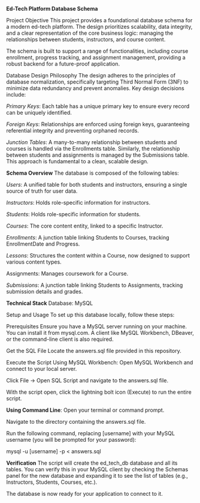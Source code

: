 **Ed-Tech Platform Database Schema**

Project Objective
This project provides a foundational database schema for a modern ed-tech platform. The design prioritizes scalability, data integrity, and a clear representation of the core business logic: managing the relationships between students, instructors, and course content.

The schema is built to support a range of functionalities, including course enrollment, progress tracking, and assignment management, providing a robust backend for a future-proof application.

Database Design Philosophy
The design adheres to the principles of database normalization, specifically targeting Third Normal Form (3NF) to minimize data redundancy and prevent anomalies. Key design decisions include:

*Primary Keys*: Each table has a unique primary key to ensure every record can be uniquely identified.

*Foreign Keys*: Relationships are enforced using foreign keys, guaranteeing referential integrity and preventing orphaned records.

*Junction Tables*: A many-to-many relationship between students and courses is handled via the Enrollments table. Similarly, the relationship between students and assignments is managed by the Submissions table. This approach is fundamental to a clean, scalable design.

**Schema Overview**
The database is composed of the following tables:

*Users*: A unified table for both students and instructors, ensuring a single source of truth for user data.

*Instructors*: Holds role-specific information for instructors.

*Students*: Holds role-specific information for students.

*Courses*: The core content entity, linked to a specific Instructor.

*Enrollments*: A junction table linking Students to Courses, tracking EnrollmentDate and Progress.

*Lessons*: Structures the content within a Course, now designed to support various content types.

Assignments: Manages coursework for a Course.

*Submissions*: A junction table linking Students to Assignments, tracking submission details and grades.

**Technical Stack**
Database: MySQL

Setup and Usage
To set up this database locally, follow these steps:

Prerequisites
Ensure you have a MySQL server running on your machine. You can install it from mysql.com. A client like MySQL Workbench, DBeaver, or the command-line client is also required.

Get the SQL File
Locate the answers.sql file provided in this repository.

Execute the Script
Using MySQL Workbench:
Open MySQL Workbench and connect to your local server.

Click File -> Open SQL Script and navigate to the answers.sql file.

With the script open, click the lightning bolt icon (Execute) to run the entire script.

**Using Command Line**:
Open your terminal or command prompt.

Navigate to the directory containing the answers.sql file.

Run the following command, replacing [username] with your MySQL username (you will be prompted for your password):

mysql -u [username] -p < answers.sql

**Verification**
The script will create the ed_tech_db database and all its tables. You can verify this in your MySQL client by checking the Schemas panel for the new database and expanding it to see the list of tables (e.g., Instructors, Students, Courses, etc.).

The database is now ready for your application to connect to it.
